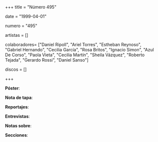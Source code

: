 +++
title = "Número 495"

date = "1999-04-01"

numero = "495"

artistas = []

colaboradores= ["Daniel Ripoll", "Ariel Torres", "Estheban Reynoso", "Gabriel Hernando", "Cecilia García", "Rosa Britos", "Ignacio Simon", "Azul De Corso", "Paola Vieta", "Cecilia Martín", "Sheila Vázquez", "Roberto Tejada", "Gerardo Rossi", "Daniel Sanso"]

discos = []

+++

**Póster**: 

**Nota de tapa**: 

**Reportajes**: 

**Entrevistas**: 

**Notas sobre**:

**Secciones**:
